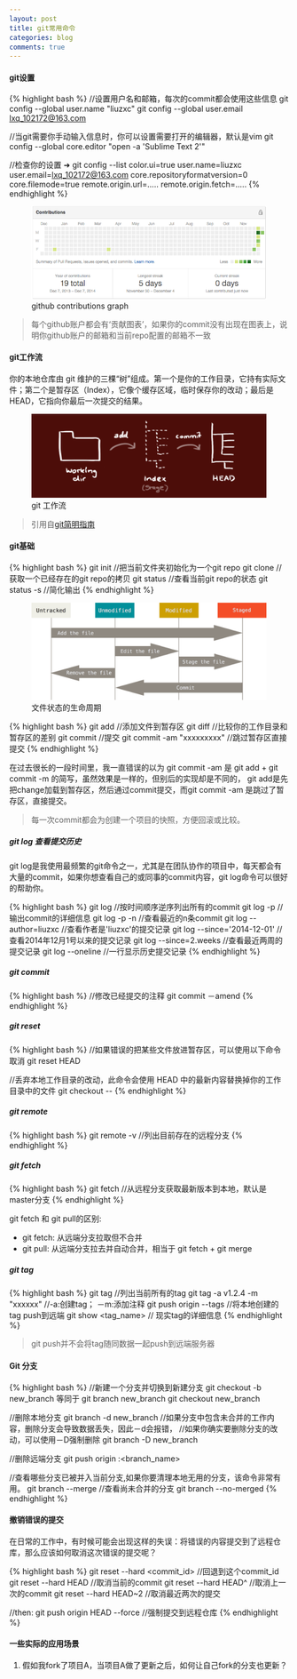 ```yaml
---
layout: post
title: git常用命令
categories: blog
comments: true
---
```


#### git设置

{% highlight bash %}
//设置用户名和邮箱，每次的commit都会使用这些信息
git config --global user.name "liuzxc"
git config --global user.email lxq_102172@163.com

//当git需要你手动输入信息时，你可以设置需要打开的编辑器，默认是vim
git config --global core.editor "open -a 'Sublime Text 2'"

//检查你的设置
➜ git config --list
color.ui=true
user.name=liuzxc
user.email=lxq_102172@163.com
core.repositoryformatversion=0
core.filemode=true
remote.origin.url=.....
remote.origin.fetch=.....
{% endhighlight %}

<figure>
    <img src="/images/github-contribution.png">
    <figcaption>github contributions graph</figcaption>
</figure>

> 每个github账户都会有‘贡献图表’，如果你的commit没有出现在图表上，说明你github账户的邮箱和当前repo配置的邮箱不一致

#### git工作流
你的本地仓库由 git 维护的三棵“树”组成。第一个是你的工作目录，它持有实际文件；第二个是暂存区（Index），它像个缓存区域，临时保存你的改动；最后是 HEAD，它指向你最后一次提交的结果。
<figure>
    <img src="/images/git_workflow.png">
    <figcaption>git 工作流</figcaption>
</figure>

> 引用自[git简明指南](http://rogerdudler.github.io/git-guide/index.zh.html)

#### git基础

{% highlight bash %}
git init        //把当前文件夹初始化为一个git repo
git clone <URL> //获取一个已经存在的git repo的拷贝
git status      //查看当前git repo的状态
git status -s   //简化输出
{% endhighlight %}

<figure>
    <img src="/images/git_status_lifecycle.png">
    <figcaption>文件状态的生命周期</figcaption>
</figure>

{% highlight bash %}
git add <file> //添加文件到暂存区
git diff       //比较你的工作目录和暂存区的差别
git commit     //提交
git commit -am "xxxxxxxxx" //跳过暂存区直接提交
{% endhighlight %}

在过去很长的一段时间里，我一直错误的以为 git commit -am 是 git add + git commit -m 的简写，虽然效果是一样的，但别后的实现却是不同的，
git add是先把change加载到暂存区，然后通过commit提交，而git commit -am 是跳过了暂存区，直接提交。

> 每一次commit都会为创建一个项目的快照，方便回滚或比较。

##### git log 查看提交历史

git log是我使用最频繁的git命令之一，尤其是在团队协作的项目中，每天都会有大量的commit，如果你想查看自己的或同事的commit内容，git log命令可以很好的帮助你。


{% highlight bash %}
git log    //按时间顺序逆序列出所有的commit
git log -p //输出commit的详细信息
git log -p -n //查看最近的n条commit
git log --author=liuzxc //查看作者是'liuzxc'的提交记录
git log --since='2014-12-01' //查看2014年12月1号以来的提交记录
git log --since=2.weeks //查看最近两周的提交记录
git log --oneline //一行显示历史提交记录
{% endhighlight %}

##### git commit

{% highlight bash %}
//修改已经提交的注释
git commit －amend 
{% endhighlight %}

##### git reset

{% highlight bash %}
//如果错误的把某些文件放进暂存区，可以使用以下命令取消
git reset HEAD <file>

//丢弃本地工作目录的改动，此命令会使用 HEAD 中的最新内容替换掉你的工作目录中的文件
git checkout -- <file>
{% endhighlight %}

##### git remote

{% highlight bash %}
git remote -v //列出目前存在的远程分支
{% endhighlight %}

##### git fetch

{% highlight bash %}
git fetch //从远程分支获取最新版本到本地，默认是master分支
{% endhighlight %}

git fetch 和 git pull的区别:

* git fetch: 从远端分支拉取但不合并
* git pull:  从远端分支拉去并自动合并，相当于 git fetch + git merge

##### git tag

{% highlight bash %}
git tag //列出当前所有的tag
git tag -a v1.2.4 -m "xxxxxx" //-a:创建tag； －m:添加注释
git push origin --tags //将本地创建的tag push到远端
git show <tag_name> // 现实tag的详细信息
{% endhighlight %}

> git push并不会将tag随同数据一起push到远端服务器

#### Git 分支

{% highlight bash %}
//新建一个分支并切换到新建分支
git checkout -b new_branch
等同于
git branch new_branch
git checkout new_branch

//删除本地分支
git branch -d new_branch
//如果分支中包含未合并的工作内容，删除分支会导致数据丢失，因此－d会报错，
//如果你确实要删除分支的改动，可以使用－D强制删除
git branch -D new_branch

//删除远端分支
git push origin :<branch_name>

//查看哪些分支已被并入当前分支,如果你要清理本地无用的分支，该命令非常有用。
git branch --merge
//查看尚未合并的分支
git branch --no-merged
{% endhighlight %}

#### 撤销错误的提交

在日常的工作中，有时候可能会出现这样的失误：将错误的内容提交到了远程仓库，那么应该如何取消这次错误的提交呢？

{% highlight bash %}
git reset --hard <commit_id> //回退到这个commit_id
git reset --hard HEAD   //取消当前的commit
git reset --hard HEAD^  //取消上一次的commit
git reset --hard HEAD~2 //取消最近两次的提交

//then:
git push origin HEAD --force //强制提交到远程仓库
{% endhighlight %}

#### 一些实际的应用场景

1. 假如我fork了项目A，当项目A做了更新之后，如何让自己fork的分支也更新？


